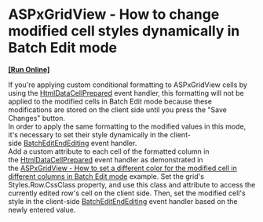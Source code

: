 # ASPxGridView - How to change modified cell styles dynamically in Batch Edit mode
<!-- run online -->
**[[Run Online]](https://codecentral.devexpress.com/t466715/)**
<!-- run online end -->


<p>If you're applying custom conditional formatting to ASPxGridView cells by using the <a href="https://documentation.devexpress.com/#aspnet/DevExpressWebASPxGridView_HtmlDataCellPreparedtopic">HtmlDataCellPrepared</a> event handler, this formatting will not be applied to the modified cells in Batch Edit mode because these modifications are stored on the client side until you press the "Save Changes" button. <br>In order to apply the same formatting to the modified values in this mode, it's necessary to set their style dynamically in the client-side <a href="https://documentation.devexpress.com/#AspNet/DevExpressWebScriptsASPxClientGridView_BatchEditEndEditingtopic">BatchEditEndEditing</a> event handler.<br>Add a custom attribute to each cell of the formatted column in the <a href="https://documentation.devexpress.com/#aspnet/DevExpressWebASPxGridView_HtmlDataCellPreparedtopic">HtmlDataCellPrepared</a> event handler as demonstrated in the <a href="https://www.devexpress.com/Support/Center/p/E5140">ASPxGridView - How to set a different color for the modified cell in different columns in Batch Edit mode</a> example. Set the grid's Styles.Row.CssClass property, and use this class and attribute to access the currently edited row's cell on the client side. Then, set the modified cell's style in the client-side <a href="https://documentation.devexpress.com/#AspNet/DevExpressWebScriptsASPxClientGridView_BatchEditEndEditingtopic">BatchEditEndEditing</a> event handler based on the newly entered value.</p>

<br/>


